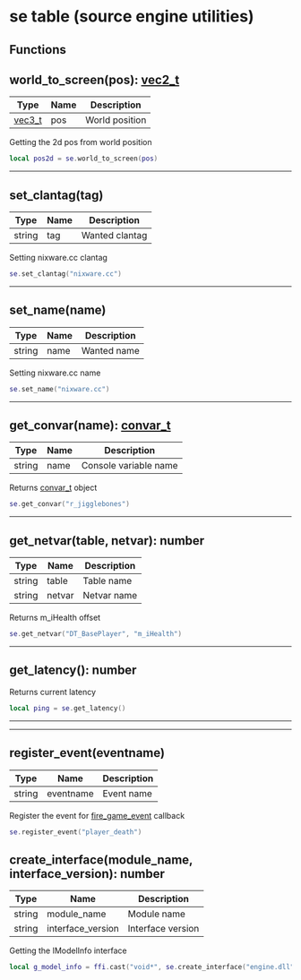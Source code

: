 # se table (source engine utilities)

## Functions

## **world_to_screen(pos)**: [vec2_t](../../types/vec2_t)

Type | Name | Description
------------ | ------------- | ------------
[vec3_t](../../types/vec3_t) | pos | World position

Getting the 2d pos from world position
```lua
local pos2d = se.world_to_screen(pos)
```
---

## **set_clantag(tag)**

Type | Name | Description
------------ | ------------- | ------------
string | tag | Wanted clantag

Setting nixware.cc clantag
```lua
se.set_clantag("nixware.cc")
```
---

## **set_name(name)**

Type | Name | Description
------------ | ------------- | ------------
string | name | Wanted name

Setting nixware.cc name
```lua
se.set_name("nixware.cc")
```
---

## **get_convar(name)**: [convar_t](../types/convar_t)

Type | Name | Description
------------ | ------------- | ------------
string | name | Console variable name

Returns [convar_t](../types/convar_t) object
```lua
se.get_convar("r_jigglebones")
```
---

## **get_netvar(table, netvar)**: number
Type | Name | Description
------------ | ------------- | ------------
string | table | Table name
string | netvar | Netvar name

Returns m_iHealth offset
```lua
se.get_netvar("DT_BasePlayer", "m_iHealth")
```
---

## **get_latency()**: number

Returns current latency
```lua
local ping = se.get_latency()
```
---

---

## **register_event(eventname)**
Type | Name | Description
------------ | ------------- | ------------
string | eventname | Event name

Register the event for [fire_game_event](../../callbacks/#fire_game_eventevent-csgo) callback
```lua
se.register_event("player_death")
```

## **create_interface(module_name, interface_version)**: number
Type | Name | Description
------------ | ------------- | ------------
string | module_name | Module name
string | interface_version | Interface version

Getting the IModelInfo interface
```lua
local g_model_info = ffi.cast("void*", se.create_interface("engine.dll", "VModelInfoClient004"))
```